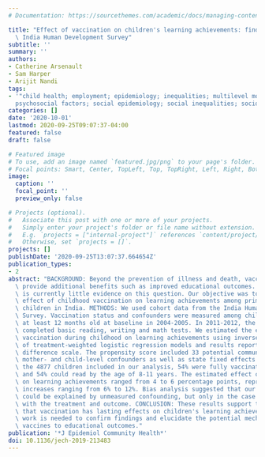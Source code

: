 ```yaml
---
# Documentation: https://sourcethemes.com/academic/docs/managing-content/

title: "Effect of vaccination on children's learning achievements: findings from the\
  \ India Human Development Survey"
subtitle: ''
summary: ''
authors:
- Catherine Arsenault
- Sam Harper
- Arijit Nandi
tags:
- '"child health; employment; epidemiology; inequalities; multilevel modelling; policy;
  psychosocial factors; social epidemiology; social inequalities; socioeconomic"'
categories: []
date: '2020-10-01'
lastmod: 2020-09-25T09:07:37-04:00
featured: false
draft: false

# Featured image
# To use, add an image named `featured.jpg/png` to your page's folder.
# Focal points: Smart, Center, TopLeft, Top, TopRight, Left, Right, BottomLeft, Bottom, BottomRight.
image:
  caption: ''
  focal_point: ''
  preview_only: false

# Projects (optional).
#   Associate this post with one or more of your projects.
#   Simply enter your project's folder or file name without extension.
#   E.g. `projects = ["internal-project"]` references `content/project/deep-learning/index.md`.
#   Otherwise, set `projects = []`.
projects: []
publishDate: '2020-09-25T13:07:37.664654Z'
publication_types:
- 2
abstract: "BACKGROUND: Beyond the prevention of illness and death, vaccination may\
  \ provide additional benefits such as improved educational outcomes. However, there\
  \ is currently little evidence on this question. Our objective was to estimate the\
  \ effect of childhood vaccination on learning achievements among primary school\
  \ children in India. METHODS: We used cohort data from the India Human Development\
  \ Survey. Vaccination status and confounders were measured among children who were\
  \ at least 12 months old at baseline in 2004-2005. In 2011-2012, the same children\
  \ completed basic reading, writing and math tests. We estimated the effect of full\
  \ vaccination during childhood on learning achievements using inverse probability\
  \ of treatment-weighted logistic regression models and results reported on the risk\
  \ difference scale. The propensity score included 33 potential community-, household-,\
  \ mother- and child-level confounders as well as state fixed effects. RESULTS: Among\
  \ the 4877 children included in our analysis, 54% were fully vaccinated at baseline,\
  \ and 54% could read by the age of 8-11 years. The estimated effect of full vaccination\
  \ on learning achievements ranged from 4 to 6 percentage points, representing relative\
  \ increases ranging from 6% to 12%. Bias analysis suggested that our observed effects\
  \ could be explained by unmeasured confounding, but only in the case of strong associations\
  \ with the treatment and outcome. CONCLUSION: These results support the hypothesis\
  \ that vaccination has lasting effects on children's learning achievements. Further\
  \ work is needed to confirm findings and elucidate the potential mechanisms linking\
  \ vaccines to educational outcomes."
publication: '*J Epidemiol Community Health*'
doi: 10.1136/jech-2019-213483
---
```

